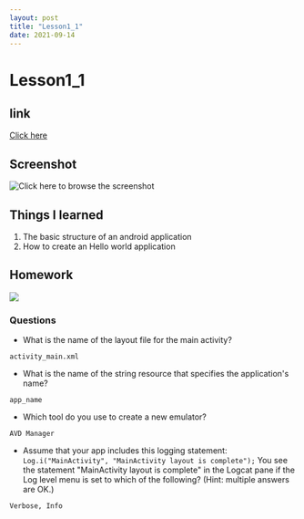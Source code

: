 ```yaml
---
layout: post
title: "Lesson1_1"
date: 2021-09-14
---
```


# Lesson1_1
## link
[Click here](https://github.com/dustinlo/NEUSEA-Chih-WeiLo/tree/30ac5017211692cad4ea7d8e94d66db93477358e/lesson1_1)


## Screenshot

![Click here to browse the screenshot](https://i.imgur.com/MdHAHRk.png)


## Things I learned
1. The basic structure of an android application
2. How to create an Hello world application

## Homework

![](https://i.imgur.com/mqxRDfo.png)

### Questions

- What is the name of the layout file for the main activity? 

```activity_main.xml```

- What is the name of the string resource that specifies the application's name?

```app_name```

- Which tool do you use to create a new emulator?

```AVD Manager```

- Assume that your app includes this logging statement:
```Log.i("MainActivity", "MainActivity layout is complete");```
You see the statement "MainActivity layout is complete" in the Logcat pane if the Log level menu is set to which of the following? (Hint: multiple answers are OK.)
  
```Verbose, Info```
